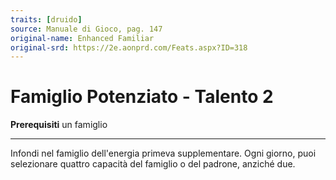 ```yaml
---
traits: [druido]
source: Manuale di Gioco, pag. 147
original-name: Enhanced Familiar
original-srd: https://2e.aonprd.com/Feats.aspx?ID=318
---
```


# Famiglio Potenziato - Talento 2

**Prerequisiti** un famiglio

---

Infondi nel famiglio dell'energia primeva supplementare. Ogni giorno, puoi
selezionare quattro capacità del famiglio o del padrone, anziché due.
